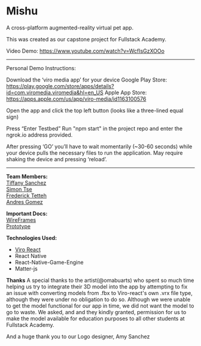 # Mishu

A cross-platform augmented-reality virtual pet app.

This was created as our capstone project for Fullstack Academy.

Video Demo:
https://www.youtube.com/watch?v=WcfIsGzXOOo

-----------------------------------
Personal Demo Instructions:

Download the ‘viro media app’ for your device
Google Play Store: https://play.google.com/store/apps/details?id=com.viromedia.viromedia&hl=en_US
Apple App Store: https://apps.apple.com/us/app/viro-media/id1163100576


Open the app and click the top left button (looks like a three-lined equal sign)

Press “Enter Testbed”
Run "npm start" in the project repo and enter the ngrok.io address provided.

After pressing ‘GO’ you’ll have to wait momentarily (~30-60 seconds) while your device pulls the necessary files to run the application. May require shaking the device and pressing ‘reload’.

-----------------------------------

**Team Members:**
<br>[Tiffany Sanchez](https://github.com/tiffany-sj)
<br>[Simon Tse](https://github.com/stse416)
<br>[Frederick Tetteh](https://github.com/just-kwesi)
<br>[Andres Gomez](https://github.com/tiredamage42)

**Important Docs:**
<br>[WireFrames](https://framer.com/projects/Mishu-Studios-1eGcJB0tFhQ2IfGqBOUn) 
<br>[Prototype](https://framer.com/share/Mishu-Studios-034yQzQ0fCaNxYYbskXU)

**Technologies Used:**
- [Viro React](https://viromedia.com/viroreact/)
- React Native
- React-Native-Game-Engine
- Matter-js

**Thanks**
A special thanks to the artist(@omabuarts) who spent so much time helping us try to integrate their 3D model into the app by attempting to fix an issue with converting models from .fbx to Viro-react's own .vrx file type, although they were under no obligation to do so. 
Although we were unable to get the model functional for our app in time, we did not want the model to go to waste. We asked, and and they kindly granted, permission for us to make the model available for education purposes to all other students at Fullstack Academy.

And a huge thank you to our Logo designer, Amy Sanchez

